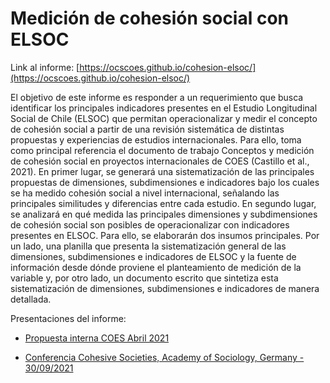 # Medición de cohesión social con ELSOC

Link al informe: [https://ocscoes.github.io/cohesion-elsoc/](https://ocscoes.github.io/cohesion-elsoc/)

El objetivo de este informe es responder a un requerimiento que busca identificar los principales indicadores presentes en el Estudio Longitudinal Social de Chile (ELSOC) que permitan operacionalizar y medir el concepto de cohesión social a partir de una revisión sistemática de distintas propuestas y experiencias de estudios internacionales. Para ello, toma como principal referencia el documento de trabajo Conceptos y medición de cohesión social en proyectos internacionales de COES (Castillo et al., 2021). En primer lugar, se generará una sistematización de las principales propuestas de dimensiones, subdimensiones e indicadores bajo los cuales se ha medido cohesión social a nivel internacional, señalando las principales similitudes y diferencias entre cada estudio. En segundo lugar, se analizará en qué medida las principales dimensiones y subdimensiones de cohesión social son posibles de operacionalizar con indicadores presentes en ELSOC. Para ello, se elaborarán dos insumos principales. Por un lado, una planilla que presenta la sistematización general de las dimensiones, subdimensiones e indicadores de ELSOC y la fuente de información desde dónde proviene el planteamiento de medición de la variable y, por otro lado, un documento escrito que sintetiza esta sistematización de dimensiones, subdimensiones e indicadores de manera detallada.

Presentaciones del informe:

- [Propuesta interna COES Abril 2021](https://ocscoes.github.io/presentaciones/Presentaci%C3%B3n-informe-medicion.html)

- [Conferencia Cohesive Societies, Academy of Sociology, Germany - 30/09/2021](https://ocscoes.github.io/presentaciones/presentation-cohesive-societies.html)



